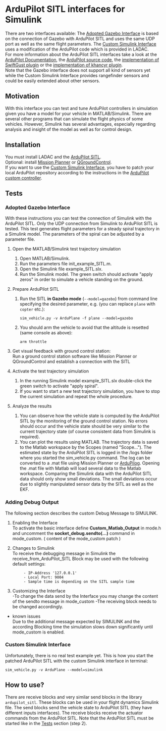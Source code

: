 # ArduPilot SITL interfaces for Simulink

There are two interfaces available:
The [Adopted Gazebo Interface](AdoptedGazeboInterface) is based on the connection of Gazebo with ArduPilot SITL and uses the same UDP port as well as the same flight parameters.
The [Custom Simulink Interface](CustomSimulinkInterface) uses a modification of the ArduPilot code which is provided in LADAC.  
For more information about the ArduPilot SITL interfaces take a look at the 
[ArduPilot Documentation](https://ardupilot.org/dev/docs/using-gazebo-simulator-with-sitl.html), 
the [ArduPilot source code](https://github.com/ArduPilot/ardupilot/blob/master/libraries/SITL/SIM_Gazebo.h),
the [implementation of SwiftGust plugin](https://github.com/SwiftGust/ardupilot_gazebo)
or the [implementation of khancyr plugin](https://github.com/khancyr/ardupilot_gazebo).  
Note that the Gazebo interface does not support all kind of sensors yet while the Custom Simulink Interface provides rangefinder sensors and could be easily extended about other sensors.


## Motivation

With this interface you can test and tune ArduPilot controllers in simulation given you have a model for your vehicle in MATLAB/Simulink.
There are several other programs that can simulate the flight physics of some vehicles.
However, Simulink has several advantages, especially regarding analysis and insight of the model as well as for control design.


## Installation

You must install LADAC and the [ArduPilot SITL](https://ardupilot.org/dev/docs/SITL-setup-landingpage.html).  
Optional: install [Mission Planner](https://ardupilot.org/planner/) or [QGroundControl](http://qgroundcontrol.com/).  
If you want to use the [Custom Simulink Interface](CustomSimulinkInterface), you have to patch your local ArduPilot repository according to the instructions in the [ArduPilot custom controller](ArduPilot_custom_controller). 


## Tests

### Adopted Gazebo Interface

With these instructions you can test the connection of Simulink with the ArduPilot SITL.
Only the UDP connection from Simulink to ArduPilot SITL is tested.
This test generates flight parameters for a steady spiral trajectory in a Simulink model.
The parameters of the spiral can be adjusted by a parameter file.

1. Open the MATLAB/Simulink test trajectory simulation
   1. Open MATLAB/Simulink.
   2. Run the parameters file init_example_SITL.m.
   3. Open the Simulink file example_SITL.slx.
   4. Run the Simulink model. The green switch should activate "apply zeros"
        in order to simulate a vehicle standing on the ground.

2. Prepare ArduPilot SITL
   1. Run the SITL **in Gazebo mode** (`--model=gazebo`) from command line specifying the desired parameter, e.g. (you can replace `plane` with `copter` etc.):
      ``````
      sim_vehicle.py -v ArduPlane -f plane --model=gazebo
      ``````
   2. You should arm the vehicle to avoid that the altitude is resetted (same console as above):
      ``````
      arm throttle
      ``````

3. Get visual feedback with ground control station:  
   Run a ground control station software like Mission Planner or QGroundControl
        and establish a connection with the SITL

4. Activate the test trajectory simulation
   1. In the running Simulink model example_SITL.slx double-click the green switch
        to activate "apply spiral".
   2. If you want to start a new test trajectory simulation, you have to stop the
        current simulation and repeat the whole procedure.

5. Analyze the results
   1. You can observe how the vehicle state is computed by the ArduPilot SITL
        by the monitoring of the ground control station. No errors should occur
        and the vehicle state should be very similar to the current trajectory
        state (of course consistent data from Simulink is required).
   2. You can plot the results using MATLAB. The trajectory data is saved to
        the Matlab workspace by the Scopes (named "Scope..."). The estimated
        state by the ArduPilot SITL is logged in the /logs folder where you started
        the sim_vehicle.py command. The log can be converted to a .mat file using
        Mission Planner or [ArduPilog](https://github.com/Georacer/ardupilog). Opening the .mat file with Matlab will load several
        data to the Matlab workspace. Comparing the Simulink data with the ArduPilot
        SITL data should only show small deviations. The small deviations occur
        due to slightly manipulated sensor data by the SITL as well as the EKF.


### Adding Debug Output

The following section describes the custom Debug Message to SIMULINK.
    
    
1. Enabling the Interface\
        To activate the basic interface define
           **Custom_Matlab_Output**
        in mode.h and uncomment the 
            **socket_debug.sendto(...)**
        command in mode_custom. ( content of the mode_custom patch )

2. Changes to Simulink\
        To receive the debugging message in Simulink the receive_from_ArduPilot_SITL Block may be used 
        with the following default settings:

            - IP-Address '127.0.0.1'
            - Local Port: 9004
            - Sample time is depending on the SITL sample time
        

3. Customizing the Interface\
        -To change the data send by the Interface you may change the content of the sendto message in mode_custom
        -The receiving block needs to be changed accordingly.
    
* known issues\
      Due to the additional message expected by SIMULINK and the according Blocking time the simulation slows down significantly until mode_custom is enabled. 
        


### Custom Simulink Interface

Unfortunately, there is no real test example yet.
This is how you start the patched ArduPilot SITL with the custom Simulink interface in terminal:
```
sim_vehicle.py -v ArduPlane --model=simulink
```


## How to use?

There are receive blocks and very similar send blocks in the library `ardupilot_sitl`.
These blocks can be used in your flight dynamics Simulink file.
The send blocks send the vehicle state to ArduPilot SITL (they have different inputs interfaces).
The receive blocks receive the actuator commands from the ArduPilot SITL.
Note that the ArduPilot SITL must be started like in the [Tests](##Tests) section (step 2).